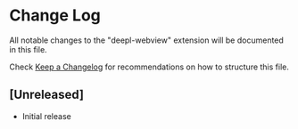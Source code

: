 # Change Log

All notable changes to the "deepl-webview" extension will be documented in this file.

Check [Keep a Changelog](http://keepachangelog.com/) for recommendations on how to structure this file.

## [Unreleased]

- Initial release